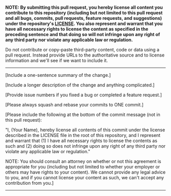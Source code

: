 **NOTE: By submitting this pull request, you hereby license all content you
contribute to this repository (including but not limited to this pull request
and all bugs, commits, pull requests, feature requests, and suggestions) under
the repository's
[LICENSE](https://github.com/holvonix-open/io-ts-fuzzer/blob/master/LICENSE).
You also represent and warrant that you have all necessary rights to license the
content as specified in the preceding sentence and that doing so will not
infringe upon any right of any third party nor violate any applicable law or
regulation.**

Do not contribute or copy-paste third-party content, code or data using a pull
request. Instead provide URLs to the authoritative source and to license
information and we'll see if we want to include it.

---

[Include a one-sentence summary of the change.]

[Include a longer description of the change and anything complicated.]

[Provide issue numbers if you fixed a bug or completed a feature request.]

[Please always squash and rebase your commits to ONE commit.]

[Please include the following at the bottom of the commit message (not in this
pull request):

"I, (Your Name), hereby license all contents of this commit under the license
described in the LICENSE file in the root of this repository, and I represent
and warrant that (1) I have all necessary rights to license the contents as such
and (2) doing so does not infringe upon any right of any third party nor violate
any applicable law or regulation."

NOTE: You should consult an attorney on whether or not this agreement is
appropriate for you (including but not limited to whether your employer or
others may have rights to your content). We cannot provide any legal advice to
you, and if you cannot license your content as such, we can't accept any
contribution from you.]

---
